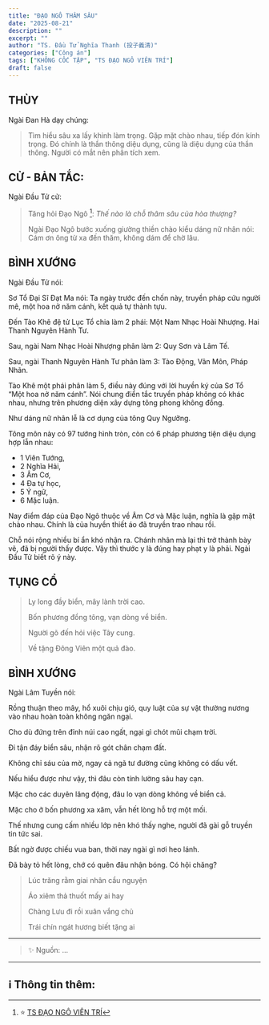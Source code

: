 ```yaml
---
title: "ĐẠO NGÔ THÂM SÂU"
date: "2025-08-21"
description: ""
excerpt: ""
author: "TS. Đầu Tử Nghĩa Thanh (投子義清)"
categories: ["Công án"]
tags: ["KHÔNG CỐC TẬP", "TS ĐẠO NGÔ VIÊN TRÍ"]
draft: false
---
```


## THÙY

Ngài Đan Hà dạy chúng:

> Tìm hiểu sâu xa lấy khinh làm trọng.
Gặp mặt chào nhau, tiếp đón kính trọng. 
> Đó chính là thần thông diệu dụng, cũng là diệu dụng của thần thông. 
> Người có mắt nên phân tích xem.

## CỬ - BẢN TẮC:

Ngài Đầu Tử cử: 

> Tăng hỏi Đạo Ngô [^1]: *Thế nào là chỗ thâm sâu của hòa thượng?*
>
> Ngài Đạo Ngô bước xuống giường thiền chào kiểu dáng nữ nhân nói: Cám ơn ông từ xa đến thăm, không dám để chờ lâu.

## BÌNH XƯỚNG

Ngài Đầu Tử nói:

Sơ Tổ Đại Sĩ Đạt Ma nói: Ta ngày trước đến chốn này, truyền pháp cứu người mê, một hoa nở năm cánh, kết quả tự thành tựu.

Đến Tào Khê đệ tử Lục Tổ chia làm 2 phái: Một Nam Nhạc Hoài Nhượng. Hai Thanh Nguyên Hành Tư.

Sau, ngài Nam Nhạc Hoài Nhượng phân làm 2: Quy Sơn và Lâm Tế.

Sau, ngài Thanh Nguyên Hành Tư phân làm 3: Tào Động, Vân Môn, Pháp Nhãn.

Tào Khê một phái phân làm 5, điều này đúng với lời huyền ký của Sơ Tổ “Một hoa nở năm cánh”. 
Nói chung điển tắc truyền pháp không có khác nhau, nhưng trên phương diện xây dựng tông phong không đồng.

Như dáng nữ nhân lễ là cơ dụng của tông Quy Ngưỡng. 

Tông môn này có 97 tướng hình tròn, còn có 6 pháp phương tiện diệu dụng hợp lẫn nhau: 
- 1 Viên Tướng, 
- 2 Nghĩa Hải, 
- 3 Âm Cơ, 
- 4 Đa tự học, 
- 5 Ý ngữ, 
- 6 Mặc luận.

Nay điểm đáp của Đạo Ngô thuộc về Âm Cơ và Mặc luận, nghĩa là gặp mặt chào nhau. 
Chính là của huyền thiết áo đã truyền trao nhau rồi.

Chỗ nói rộng nhiều bí ẩn khó nhận ra. 
Chánh nhân mà lại thì trở thành bày vẽ, đã bị người thấy được. 
Vậy thì thước y là đúng hay phạt y là phải. 
Ngài Đầu Tử biết rõ ý này.

## TỤNG CỔ

> Ly long đầy biển, mây lành trời cao.
> 
> Bốn phương đồng tông, vạn dòng về biển.
> 
> Người gõ đến hỏi việc Tây cung.
> 
> Về tặng Đông Viên một quả đào.

## BÌNH XƯỚNG

Ngài Lâm Tuyền nói: 

Rồng thuận theo mây, hổ xuôi chịu gió, quy luật của sự vật thường nương vào nhau hoàn toàn không ngăn ngại. 

Cho dù đứng trên đỉnh núi cao ngất, ngại gì chót mũi chạm trời. 

Đi tận đáy biển sâu, nhận rõ gót chân chạm đất. 

Không chỉ sáu của mờ, ngay cả ngã tư đường cũng không có dấu vết. 

Nếu hiểu được như vậy, thì đâu còn tính lường sâu hay cạn.

Mặc cho các duyên lăng động, đâu lo vạn dòng không về biển cả. 

Mặc cho ở bốn phương xa xăm, vẫn hết lòng hỗ trợ một mối.

Thế nhưng cung cấm nhiều lớp nên khó thấy nghe, người đã gài gỗ truyền tin tức sai. 

Bất ngờ được chiếu vua ban, thời nay ngài gì nơi heo lánh. 

Đã bày tỏ hết lòng, chớ có quên đâu nhận bóng. Có hội chăng?

> Lúc trăng rằm giai nhân cầu nguyện
> 
> Áo xiêm thả thuốt mấy ai hay
> 
> Chàng Lưu đi rồi xuân vắng chủ
> 
> Trái chín ngát hương biết tặng ai

***

> ✨ Nguồn: ...

***

## ℹ️ Thông tin thêm:

[^1]: ⭐️  <a href="https://blog.phapthihoi.org/gt-member/ts-dao-ngo-vien-tri/" target="_blank">TS ĐẠO NGÔ VIÊN TRÍ</a>
